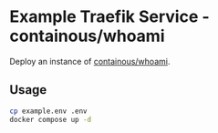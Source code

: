 # Example Traefik Service - containous/whoami

Deploy an instance of [containous/whoami](https://hub.docker.com/r/containous/whoami).

## Usage

```sh
cp example.env .env
docker compose up -d
```
